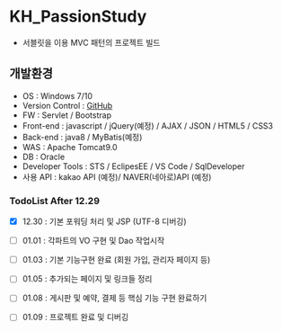 # KH_PassionStudy
- 서블릿을 이용 MVC 패턴의 프로젝트 빌드

## 개발환경

- OS : Windows 7/10
- Version Control : [GitHub](https://github.com/Ethan-kim9/KH_PassionStudy)
- FW : Servlet / Bootstrap
- Front-end : javascript / jQuery(예정) / AJAX / JSON / HTML5 / CSS3
- Back-end : java8 / MyBatis(예정)
- WAS : Apache Tomcat9.0
- DB : Oracle
- Developer Tools : STS / EclipesEE / VS Code / SqlDeveloper
- 사용 API : kakao API (예정)/ NAVER(네아로)API (예정)


### TodoList After 12.29

- [x] 12.30 : 기본 포워딩 처리 및 JSP (UTF-8 디버깅)
- [ ] 01.01 : 각파트의 VO 구현 및 Dao 작업시작 
- [ ] 01.03 : 기본 기능구현 완료 (회원 가입, 관리자 페이지 등)

- [ ] 01.05 : 추가되는 페이지 및 링크들 정리
- [ ] 01.08 : 게시판 및 예약, 결제 등 핵심 기능 구현 완료하기
- [ ] 01.09 : 프로젝트 완료 및 디버깅 